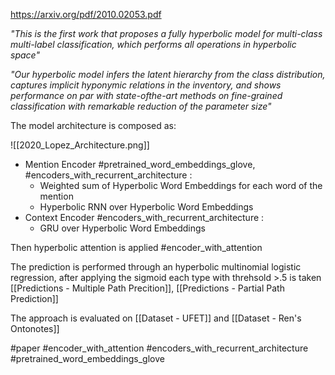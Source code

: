 https://arxiv.org/pdf/2010.02053.pdf

*"This is the first work that proposes a fully hyperbolic model for multi-class multi-label classification, which performs all operations in hyperbolic space"*

*"Our hyperbolic model infers the latent hierarchy from the class distribution, captures implicit hyponymic relations in the inventory, and shows performance on par with state-ofthe-art methods on fine-grained classification with remarkable reduction of the parameter size"*

The model architecture is composed as: 

![[2020_Lopez_Architecture.png]]

-	Mention Encoder #pretrained_word_embeddings_glove, #encoders_with_recurrent_architecture :
	-	Weighted sum of Hyperbolic Word Embeddings for each word of the mention
	-	Hyperbolic RNN over Hyperbolic Word Embeddings
-	Context Encoder #encoders_with_recurrent_architecture : 
	-	GRU over Hyperbolic Word Embeddings

Then hyperbolic attention is applied #encoder_with_attention 

The prediction is performed through an hyperbolic multinomial logistic regression, after applying the sigmoid each type with threhsold >.5 is taken [[Predictions - Multiple Path Precition]], [[Predictions - Partial Path Prediction]]

The approach is evaluated on [[Dataset - UFET]] and [[Dataset - Ren's Ontonotes]]

#paper #encoder_with_attention #encoders_with_recurrent_architecture #pretrained_word_embeddings_glove 